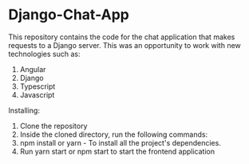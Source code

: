 # Django-Chat-App


This repository contains the code for the chat application that makes requests to a Django server.
This was an opportunity to work with new technologies such as:
 1. Angular
 2. Django
 3. Typescript
 4. Javascript
 
 Installing:
 
1. Clone the repository
2. Inside the cloned directory, run the following commands:
3. npm install or yarn - To install all the project's dependencies.
4. Run yarn start or npm start to start the frontend application
